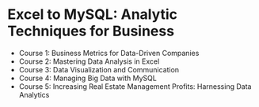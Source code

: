 # Excel to MySQL: Analytic Techniques for Business

* Course 1: Business Metrics for Data-Driven Companies
* Course 2: Mastering Data Analysis in Excel
* Course 3: Data Visualization and Communication
* Course 4: Managing Big Data with MySQL
* Course 5: Increasing Real Estate Management Profits: Harnessing Data Analytics
